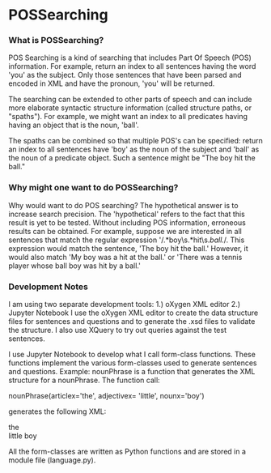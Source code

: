 # POSSearching
### What is POSSearching?

POS Searching is a kind of searching that includes Part Of Speech (POS) information.
For example, return an index to all sentences having the word 'you' as the subject.
Only those sentences that have been parsed and encoded in XML and have the pronoun, 'you'
will be returned.

The searching can be extended to other parts of speech and can include more elaborate syntactic
structure information (called structure paths, or "spaths").  For example, we might want an index to all predicates having having an object
that is the noun, 'ball'.

The spaths can be combined so that multiple POS's can be specified: return an index to all
sentences have 'boy' as the noun of the subject and 'ball' as the noun of a predicate object.
Such a sentence might be "The boy hit the ball."

### Why might one want to do POSSearching?

Why would want to do POS searching?  The hypothetical answer is to increase search precision.
The 'hypothetical' refers to the fact that this result is yet to be tested.
Without including POS information, erroneous results can be obtained.  For example, suppose we
are interested in all sentences that match the regular expression '/.*boy\s.*hit\s.*ball.*/.
This expression would match the sentence, 'The boy hit the ball.'  However, it would also match
'My boy was a hit at the ball.' or 'There was a tennis player whose ball boy was hit by a ball.'

### Development Notes

I am using two separate development tools:
  1.) oXygen XML editor
  2.) Jupyter Notebook
I use the oXygen XML editor to create the data structure files for sentences and questions and to
generate the .xsd files to validate the structure.  I also use XQuery to try out queries against 
the test sentences.

I use Jupyter Notebook to develop what I call form-class functions.  These functions implement the
various form-classes used to generate sentences and questions.  Example: nounPhrase is a function that
generates the XML structure for a nounPhrase.  The function call:

nounPhrase(articlex='the', adjectivex= 'little', nounx='boy')

generates the following XML:

<nounPhrase>
     <article>the</article>
	 <adjective>little</adjective>
<noun>boy</noun>

 All the form-classes are written as Python functions and are stored in a module file (language.py).
 
 

